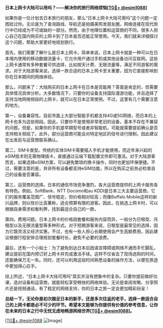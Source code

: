 **日本上网卡大陆可以用吗？——解决你的旅行网络烦恼[[TG💪+ @esim1088](https://t.me/s/esim1088)]**

如果你是一位计划去日本旅行的朋友，那么“日本上网卡大陆可用吗”这个问题一定困扰过你。无论是为了查询路线、导航还是拍摄美照发朋友圈，网络连接在现代旅行中已经成为不可或缺的一部分。然而，由于地理位置和运营商的不同，很多人担心自己在国内购买的上网卡到了日本是否还能正常使用。今天，我们就来详细探讨这个问题，帮助大家更好地规划旅行。

首先，我们需要了解什么是日本上网卡。简单来说，日本上网卡就是一种可以在日本境内使用的移动数据流量卡，它允许用户通过手机或其他设备访问互联网。这些上网卡通常有多种套餐可供选择，比如按天计费、无限流量等，满足不同游客的需求。对于大陆游客来说，选择一款合适的日本上网卡至关重要，因为它直接影响到你在日本期间的网络体验。

那么，问题来了：大陆购买的日本上网卡在日本是否能用？答案是肯定的，但需要具体情况具体分析。大多数情况下，只要你的设备支持国际漫游功能，并且选择了支持当地网络频段的上网卡，就可以在日本正常使用。不过，这里有几个需要注意的地方。

第一，设备兼容性。目前市面上大部分智能手机都支持4G或5G网络，而日本的上网卡也多为这些频段。因此，只要你不是使用非常老旧的设备，基本不存在不兼容的问题。但是，如果你的手机是早期型号或者非智能机，可能就需要提前确认是否支持相关频段了。此外，部分运营商可能会对特定地区的信号进行限制，因此建议在出发前与运营商联系确认。

第二，SIM卡类型。传统的实体SIM卡需要插入手机才能使用，而近年来兴起的eSIM技术则无需物理插卡，直接通过云端下载配置文件即可激活。对于大陆游客而言，如果选择eSIM方案，可以避免繁琐的换卡操作，同时也更加环保便捷。不过，需要注意的是，并非所有设备都支持eSIM功能，所以在购买之前务必检查自己的设备是否兼容。

第三，运营商的选择。日本的通信市场竞争激烈，各大运营商提供的上网卡服务各有特色。例如，SoftBank、NTT Docomo和au KDDI是日本三大主要运营商，它们的服务覆盖范围广、信号稳定，但价格相对较高；而像Buffalo Mobile这样的新兴品牌，则以性价比高著称，适合预算有限的游客。因此，在挑选上网卡时，可以根据自身需求权衡利弊，找到最适合自己的一款。

第四，费用问题。日本上网卡的价格因套餐和服务内容而异，一般分为日租型、月租型以及无限流量型等多种形式。对于短期游客来说，日租型是最常见的选择，因为它既灵活又经济实惠。不过，也有一些人担心长期使用会产生高额费用，因此建议根据行程安排合理规划套餐时长，避免不必要的浪费。

最后，还有一个小贴士：为了避免到达日本后因语言障碍或网络不通而手忙脚乱，建议提前在国内预订好上网卡并完成激活手续。这样不仅省去了现场选购的时间，还能确保万无一失。同时，还可以利用这段时间熟悉设备的操作方法，以便在旅途中更加得心应手。

综上所述，“日本上网卡大陆可用吗”其实并没有想象中的复杂。只要你提前做好功课，选对设备和运营商，就能轻松享受畅快的网络体验。无论是查阅攻略、分享照片还是视频通话，有了稳定的网络支持，你的日本之旅一定会更加精彩纷呈！

**总结一下，无论你是初次踏足日本的新手，还是多次往返的老手，选择一款适合自己的上网卡都是必不可少的环节。希望本文能够为你提供有价值的参考信息，让你在未来的日本之行中无忧无虑地畅游网络世界[[TG💪+ @esim1088](https://t.me/s/esim1088)]。**

[[TG💪+ @esim1088](https://t.me/s/esim1088) ![Image](https://i.postimg.cc/4NQfJmqS/Snipaste-2025-05-13-00-14-12.png)]
